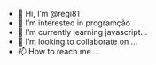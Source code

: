 - 👋 Hi, I’m @regi81
- 👀 I’m interested in programção
- 🌱 I’m currently learning javascript...
- 💞️ I’m looking to collaborate on ...
- 📫 How to reach me ...

<!---
regi81/regi81 is a ✨ special ✨ repository because its `README.md` (this file) appears on your GitHub profile.
You can click the Preview link to take a look at your changes.
--->

